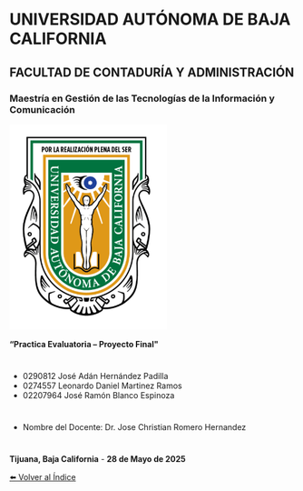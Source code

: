 # UNIVERSIDAD AUTÓNOMA DE BAJA CALIFORNIA 

## FACULTAD DE CONTADURÍA Y ADMINISTRACIÓN 

### Maestría en Gestión de las Tecnologías de la Información y Comunicación 
![UABC](uabclogo.png)

**“Practica Evaluatoria – Proyecto Final"**
#
* 0290812 José Adán Hernández Padilla
* 0274557 Leonardo Daniel Martinez Ramos
* 02207964 José Ramón Blanco Espinoza
# 
* Nombre del Docente:
Dr. Jose Christian Romero Hernandez
#
__Tijuana, Baja California__ -
__28 de Mayo de 2025__

[⬅️ Volver al Índice](./indice.md)